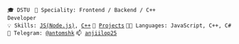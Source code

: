 <code>🎓 DSTU </code>
<code>👷 Speciality: Frontend / Backend / C++ Developer </code><br>
<code>💡 Skills: [JS(Node.js)](SKILLS.md), [C++](SKILLS.md)</code> 
<code>🧻 [Projects](https://github.com/Anto-MSHK?tab=repositories)</code>
<code>🧑‍💻 Languages: JavaScript, C++, C#</code><br>
<code>💬 Telegram: [@antomshk](https://t.me/antomshk)</code>
<code>📫 [anjiilop25](mailto:anjiilop25@gmail.com)</code>

